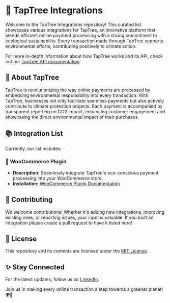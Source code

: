 # 🌱 TapTree Integrations

Welcome to the TapTree Integrations repository! This curated list showcases various integrations for TapTree, an innovative platform that blends efficient online payment processing with a strong commitment to ecological sustainability. Every transaction made through TapTree supports environmental efforts, contributing positively to climate action. 

For more in-depth information about how TapTree works and its API, check out our [TapTree API documentation](https://docs.taptree.org).

## 📜 About TapTree

TapTree is revolutionizing the way online payments are processed by embedding environmental responsibility into every transaction. With TapTree, businesses not only facilitate seamless payments but also actively contribute to climate protection projects. Each payment is accompanied by transparent reporting on CO2 impact, enhancing customer engagement and showcasing the direct environmental impact of their purchases.

## 📚 Integration List

Currently, our list includes:

### 🛒 WooCommerce Plugin
- **Description:** Seamlessly integrate TapTree's eco-conscious payment processing into your WooCommerce store.
- **Installation:** [WooCommerce Plugin Documentation](https://github.com/taptreepay/taptree-woocommerce)

## 🤝 Contributing

We welcome contributions! Whether it's adding new integrations, improving existing ones, or reporting issues, your input is valuable. If you built an integration please create a pull request to have it listed here!

## 📖 License

This repository and its contents are licensed under the [MIT License](LICENSE.md).

## ✨ Stay Connected

For the latest updates, follow us on [LinkedIn](https://www.linkedin.com/company/taptree).

Join us in making every online transaction a step towards a greener planet! 🌍💚
